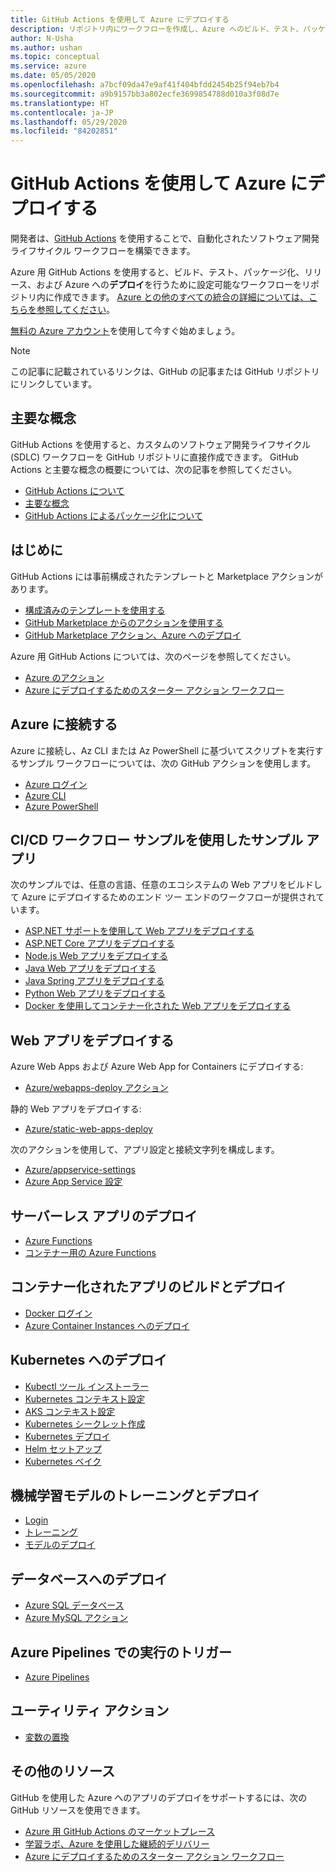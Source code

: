 ```yaml
---
title: GitHub Actions を使用して Azure にデプロイする
description: リポジトリ内にワークフローを作成し、Azure へのビルド、テスト、パッケージ化、リリース、およびデプロイを行います。
author: N-Usha
ms.author: ushan
ms.topic: conceptual
ms.service: azure
ms.date: 05/05/2020
ms.openlocfilehash: a7bcf09da47e9af41f404bfdd2454b25f94eb7b4
ms.sourcegitcommit: a9b9157bb3a802ecfe3699854788d010a3f08d7e
ms.translationtype: HT
ms.contentlocale: ja-JP
ms.lasthandoff: 05/29/2020
ms.locfileid: "84202851"
---
```

# <a name="deploy-to-azure-using-github-actions"></a>GitHub Actions を使用して Azure にデプロイする

開発者は、[GitHub Actions](https://help.github.com/articles/about-github-actions) を使用することで、自動化されたソフトウェア開発ライフサイクル ワークフローを構築できます。  

Azure 用 GitHub Actions を使用すると、ビルド、テスト、パッケージ化、リリース、および Azure への**デプロイ**を行うために設定可能なワークフローをリポジトリ内に作成できます。 [Azure との他のすべての統合の詳細については、こちらを参照してください](https://aka.ms/GitHubonAzure)。

[無料の Azure アカウント](https://azure.com/free/open-source)を使用して今すぐ始めましょう。

> [!NOTE]   
> この記事に記載されているリンクは、GitHub の記事または GitHub リポジトリにリンクしています。 

## <a name="key-concepts"></a>主要な概念

GitHub Actions を使用すると、カスタムのソフトウェア開発ライフサイクル (SDLC) ワークフローを GitHub リポジトリに直接作成できます。 GitHub Actions と主要な概念の概要については、次の記事を参照してください。 

- [GitHub Actions について](https://help.github.com/actions/getting-started-with-github-actions/about-github-actions)
- [主要な概念](https://help.github.com/actions/getting-started-with-github-actions/core-concepts-for-github-actions)
- [GitHub Actions によるパッケージ化について](https://help.github.com/en/actions/publishing-packages-with-github-actions/about-packaging-with-github-actions)

## <a name="get-started"></a>はじめに 

GitHub Actions には事前構成されたテンプレートと Marketplace アクションがあります。 

- [構成済みのテンプレートを使用する](https://help.github.com/actions/getting-started-with-github-actions/starting-with-preconfigured-workflow-templates)  
- [GitHub Marketplace からのアクションを使用する](https://help.github.com/en/actions/getting-started-with-github-actions/using-actions-from-github-marketplace)  
- [GitHub Marketplace アクション、Azure へのデプロイ](https://github.com/marketplace?type=actions&query=Azure)  
  
Azure 用 GitHub Actions については、次のページを参照してください。 
   
- [Azure のアクション](https://github.com/marketplace?query=Azure&type=actions)  
- [Azure にデプロイするためのスターター アクション ワークフロー](https://github.com/Azure/actions-workflow-samples)


## <a name="connect-to-azure"></a>Azure に接続する

Azure に接続し、Az CLI または Az PowerShell に基づいてスクリプトを実行するサンプル ワークフローについては、次の GitHub アクションを使用します。  

- [Azure ログイン](https://github.com/Azure/login)  
- [Azure CLI](https://github.com/Azure/CLI)
- [Azure PowerShell](https://github.com/Azure/powershell)


## <a name="sample-apps-with-cicd-workflow-samples"></a>CI/CD ワークフロー サンプルを使用したサンプル アプリ 

次のサンプルでは、任意の言語、任意のエコシステムの Web アプリをビルドして Azure にデプロイするためのエンド ツー エンドのワークフローが提供されています。 

- [ASP.NET サポートを使用して Web アプリをデプロイする](https://github.com/Azure-Samples/dotnet-sample)  
- [ASP.NET Core アプリをデプロイする](https://github.com/Azure-Samples/dotnet_core_sample)  
- [Node.js Web アプリをデプロイする](https://github.com/Azure-Samples/node_express_app)  
- [Java Web アプリをデプロイする](https://github.com/Azure-Samples/java-spring-petclinic)  
- [Java Spring アプリをデプロイする](https://github.com/Azure-Samples/Java-application-petstore-ee7)  
- [Python Web アプリをデプロイする](https://github.com/Azure-Samples/pythonSample_thecatsaidno)  
- [Docker を使用してコンテナー化された Web アプリをデプロイする](https://github.com/Azure-Samples/Node_express_container)


## <a name="deploy-a-web-app"></a>Web アプリをデプロイする

Azure Web Apps および Azure Web App for Containers にデプロイする:

- [Azure/webapps-deploy アクション](https://github.com/Azure/webapps-deploy)

静的 Web アプリをデプロイする:
- [Azure/static-web-apps-deploy](https://docs.microsoft.com/azure/static-web-apps/getting-started?tabs=angular)


次のアクションを使用して、アプリ設定と接続文字列を構成します。

- [Azure/appservice-settings](https://github.com/Azure/appservice-settings) 
- [Azure App Service 設定](https://github.com/Azure/appservice-settings)  

## <a name="deploy-a-serverless-app"></a>サーバーレス アプリのデプロイ

- [Azure Functions](https://github.com/Azure/functions-action)  
- [コンテナー用の Azure Functions](https://github.com/Azure/webapps-container-deploy)  
 
## <a name="build-and-deploy-containerized-apps"></a>コンテナー化されたアプリのビルドとデプロイ

- [Docker ログイン](https://github.com/Azure/docker-login)  
- [Azure Container Instances へのデプロイ](https://github.com/Azure/aci-deploy)

## <a name="deploy-to-kubernetes"></a>Kubernetes へのデプロイ

- [Kubectl ツール インストーラー](https://github.com/Azure/setup-kubectl)  
- [Kubernetes コンテキスト設定](https://github.com/Azure/k8s-set-context)  
- [AKS コンテキスト設定](https://github.com/Azure/aks-set-context)  
- [Kubernetes シークレット作成](https://github.com/Azure/k8s-create-secret)  
- [Kubernetes デプロイ](https://github.com/Azure/k8s-deploy)  
- [Helm セットアップ](https://github.com/Azure/setup-helm)  
- [Kubernetes ベイク](https://github.com/Azure/k8s-bake)  

## <a name="train-and-deploy-a-machine-learning-model"></a>機械学習モデルのトレーニングとデプロイ 

- [Login](https://github.com/Azure/aml-workspace) 
- [トレーニング](https://github.com/Azure/aml-run)
- [モデルのデプロイ](https://github.com/Azure/aml-deploy)

## <a name="deploy-to-databases"></a>データベースへのデプロイ

- [Azure SQL データベース](https://github.com/Azure/sql-action)  
- [Azure MySQL アクション](https://github.com/Azure/mysql-action)  

## <a name="trigger-a-run-in-azure-pipelines"></a>Azure Pipelines での実行のトリガー

- [Azure Pipelines](https://github.com/Azure/pipelines)  
 
## <a name="utility-actions"></a>ユーティリティ アクション

- [変数の置換](https://github.com/Microsoft/variable-substitution) 


## <a name="additional-resources"></a>その他のリソース

GitHub を使用した Azure へのアプリのデプロイをサポートするには、次の GitHub リソースを使用できます。  

- [Azure 用 GitHub Actions のマーケットプレース](https://github.com/marketplace?query=Azure&type=actions)
- [学習ラボ、Azure を使用した継続的デリバリー](https://lab.github.com/githubtraining/github-actions:-continuous-delivery-with-azure)
- [Azure にデプロイするためのスターター アクション ワークフロー](https://github.com/Azure/actions-workflow-samples)
